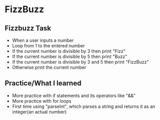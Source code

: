 # FizzBuzz

## Fizzbuzz Task

* When a user inputs a number
* Loop from 1 to the entered number
* If the current number is divisible by 3 then print "Fizz"
* If the current number is divisible by 5 then print "Buzz"
* If the current number is divisible by 3 and 5 then print "FizzBuzz"
* Otherwise print the current number

## Practice/What I learned

* More practice with if statements and its operators like "&&"
* More practice with for loops
* First time using "parseInt", which parses a string and returns it as an integer(an actual number)
